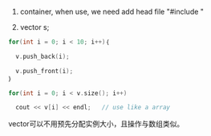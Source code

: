1. container, when use, we need add head file "#include <vector>"

2. vector<int> s;

  ```c++
  for(int i = 0; i < 10; i++)｛

  	v.push_back(i);

  	v.push_front(i);
  ｝

  for(int i = 0; i < v.size(); i++)

  	cout << v[i] << endl;   // use like a array

  ```

  vector可以不用预先分配实例大小，且操作与数组类似。

